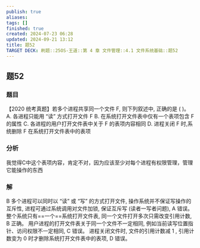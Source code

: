```yaml
---
publish: true
aliases: 
tags: []
finished: true
created: 2024-07-23 06:28
updated: 2024-09-21 13:12
title: 题52
TARGET DECK: 刷题::25OS-王道::第 4 章 文件管理::4.1 文件系统基础::题52
---
```


## 题52
### 题目
【2020 统考真题】若多个进程共享同一个文件 F, 则下列叙述中, 正确的是 ( )。
A. 各进程只能用 “读” 方式打开文件 $\mathrm{F}$
B. 在系统打开文件表中仅有一个表项包含 $\mathrm{F}$ 的属性
C. 各进程的用户打开文件表中关于 $\mathrm{F}$ 的表项内容相同
D. 进程关闭 $\mathrm{F}$ 时,系统删除 $\mathrm{F}$ 在系统打开文件表中的表项
### 分析
我觉得C中这个表项内容，肯定不对，因为应该至少对每个进程有权限管理，管理它能操作的东西
### 解
B
多个进程可以同时以 “读” 或 “写” 的方式打开文件, 操作系统并不保证写操作的互斥性, 进程可通过系统调用对文件加锁, 保证互斥写 (读者一写者问题), A 错误。
整个系统只有==一个==系统打开文件表, 同一个文件打开多次只需改变引用计数, B 正确。
用户进程的打开文件表关于同一个文件不一定相同, 例如当前读写位置指针、访问权限不一定相同, C 错误。
进程关闭文件时, 文件的引用计数减 1 , 引用计数变为 0 时才删除系统打开文件表中的表项, D 错误。
